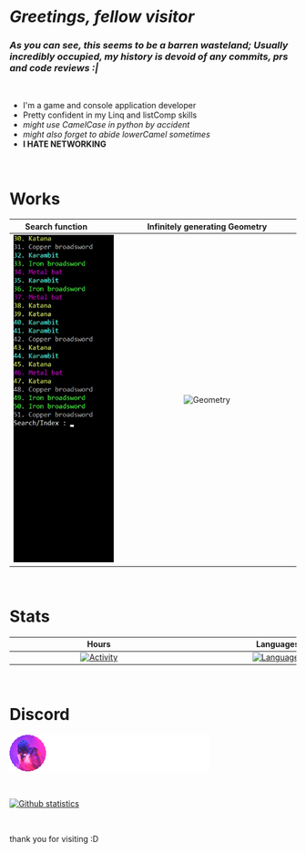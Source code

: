 # *Greetings, fellow visitor*


### _As you can see, this seems to be a barren wasteland; Usually incredibly occupied, my history is devoid of any commits, prs and code reviews :|_
<br/>

- I'm a game and console application developer
- Pretty confident in my Linq and listComp skills
- _might use CamelCase in python by accident_
- _might also forget to abide lowerCamel sometimes_
- **I HATE NETWORKING**

<br/>

# Works

|<div style="width:150px">Search function</div> | <div style="width:300px">Infinitely generating Geometry</div>|
:-:|:-:
|[![Search function in TextAdventure](SearchFunction.gif)](https://github.com/Asianerd/TextAdventure/blob/7ca6f2518d01867eb89405e714312a032e92b02a/TextAdventure/Inventory.cs#L121) | ![Geometry](Geometry.gif)|

<br/>

# Stats

|<div style="width:300px">Hours</div> | <div style="width:300px">Languages</div>|
:------:|:-------:
|[![Activity](https://wakatime.com/share/@ajian_nedo/db141280-e10b-443a-b2ab-3e98178558d5.svg)](https://wakatime.com) | [![Languages](https://wakatime.com/share/@ajian_nedo/a6cdcb09-36d0-4a09-8e92-ae92f736c5d5.svg)](https://wakatime.com)|

<br/>

# Discord

[![ajian_nedo#8797](DiscordProfile.png)](https://discord.com/users/517998886141558786)

<br/>

[![Github statistics](https://github-readme-stats.vercel.app/api?username=Asianerd&theme=midnight-purple)](https://github.com/anuraghazra/github-readme-stats)

<!--[Join our Discord server!](https://invidget.switchblade.xyz/b4t7Jak)](http://discord.gg/b4t7Jak)-->

<br/>

thank you for visiting :D
